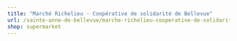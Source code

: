 ```yaml
---
title: "Marché Richelieu - Coopérative de solidarité de Bellevue"
url: /sainte-anne-de-bellevue/marche-richelieu-cooperative-de-solidarite-de-bellevue/
shop: supermarket
---
```

